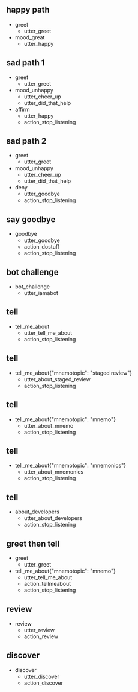 ## happy path
* greet
  - utter_greet
* mood_great
  - utter_happy

## sad path 1
* greet
  - utter_greet
* mood_unhappy
  - utter_cheer_up
  - utter_did_that_help
* affirm
  - utter_happy
  - action_stop_listening

## sad path 2
* greet
  - utter_greet
* mood_unhappy
  - utter_cheer_up
  - utter_did_that_help
* deny
  - utter_goodbye
  - action_stop_listening

## say goodbye
* goodbye
  - utter_goodbye
  - action_dostuff
  - action_stop_listening

## bot challenge
* bot_challenge
  - utter_iamabot

## tell
* tell_me_about
    - utter_tell_me_about
    - action_stop_listening

## tell
* tell_me_about{"mnemotopic": "staged review"}
    - utter_about_staged_review
    - action_stop_listening

## tell
* tell_me_about{"mnemotopic": "mnemo"}
    - utter_about_mnemo
    - action_stop_listening


## tell
* tell_me_about{"mnemotopic": "mnemonics"}
    - utter_about_mnemonics
    - action_stop_listening

## tell
* about_developers
    - utter_about_developers
     - action_stop_listening


## greet then tell
* greet
    - utter_greet
* tell_me_about{"mnemotopic": "mnemo"}
    - utter_tell_me_about
    - action_tellmeabout
    - action_stop_listening

## review
* review
    - utter_review
    - action_review

## discover
* discover
    - utter_discover
    - action_discover
